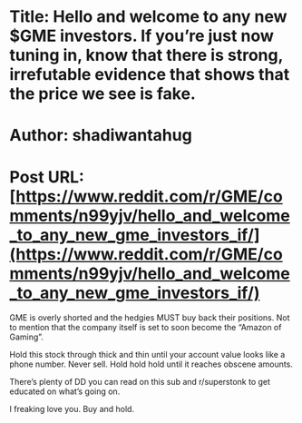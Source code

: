 # Title: Hello and welcome to any new $GME investors. If you’re just now tuning in, know that there is strong, irrefutable evidence that shows that the price we see is fake.
# Author: shadiwantahug
# Post URL: [https://www.reddit.com/r/GME/comments/n99yjv/hello_and_welcome_to_any_new_gme_investors_if/](https://www.reddit.com/r/GME/comments/n99yjv/hello_and_welcome_to_any_new_gme_investors_if/)


GME is overly shorted and the hedgies MUST buy back their positions. Not to mention that the company itself is set to soon become the “Amazon of Gaming”. 

Hold this stock through thick and thin until your account value looks like a phone number. Never sell. Hold hold hold until it reaches obscene amounts.

There’s plenty of DD you can read on this sub and r/superstonk to get educated on what’s going on.

I freaking love you. Buy and hold.